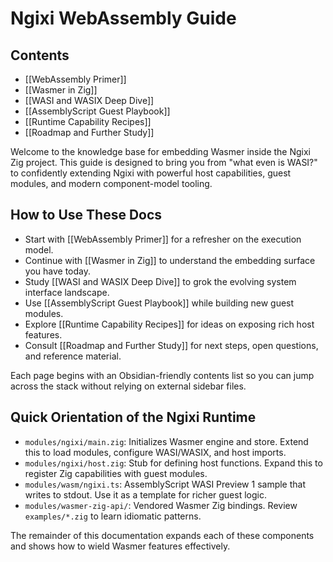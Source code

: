 # Ngixi WebAssembly Guide

## Contents

- [[WebAssembly Primer]]
- [[Wasmer in Zig]]
- [[WASI and WASIX Deep Dive]]
- [[AssemblyScript Guest Playbook]]
- [[Runtime Capability Recipes]]
- [[Roadmap and Further Study]]

Welcome to the knowledge base for embedding Wasmer inside the Ngixi Zig project. This guide is designed to bring you from "what even is WASI?" to confidently extending Ngixi with powerful host capabilities, guest modules, and modern component-model tooling.

## How to Use These Docs

- Start with [[WebAssembly Primer]] for a refresher on the execution model.
- Continue with [[Wasmer in Zig]] to understand the embedding surface you have today.
- Study [[WASI and WASIX Deep Dive]] to grok the evolving system interface landscape.
- Use [[AssemblyScript Guest Playbook]] while building new guest modules.
- Explore [[Runtime Capability Recipes]] for ideas on exposing rich host features.
- Consult [[Roadmap and Further Study]] for next steps, open questions, and reference material.

Each page begins with an Obsidian-friendly contents list so you can jump across the stack without relying on external sidebar files.

## Quick Orientation of the Ngixi Runtime

- `modules/ngixi/main.zig`: Initializes Wasmer engine and store. Extend this to load modules, configure WASI/WASIX, and host imports.
- `modules/ngixi/host.zig`: Stub for defining host functions. Expand this to register Zig capabilities with guest modules.
- `modules/wasm/ngixi.ts`: AssemblyScript WASI Preview 1 sample that writes to stdout. Use it as a template for richer guest logic.
- `modules/wasmer-zig-api/`: Vendored Wasmer Zig bindings. Review `examples/*.zig` to learn idiomatic patterns.

The remainder of this documentation expands each of these components and shows how to wield Wasmer features effectively.
